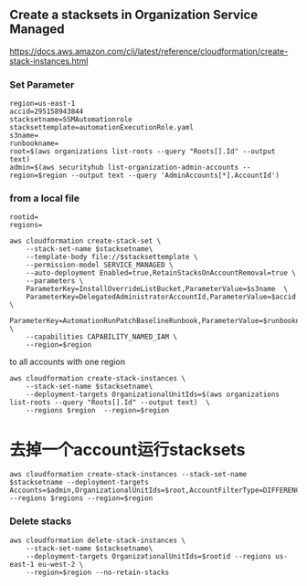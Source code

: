 ## Create a stacksets in Organization Service Managed
https://docs.aws.amazon.com/cli/latest/reference/cloudformation/create-stack-instances.html
### Set Parameter
```
region=us-east-1
accid=295158943844
stacksetname=SSMAutomationrole
stacksettemplate=automationExecutionRole.yaml
s3name=
runbookname=
root=$(aws organizations list-roots --query "Roots[].Id" --output text) 
admin=$(aws securityhub list-organization-admin-accounts --region=$region --output text --query 'AdminAccounts[*].AccountId')
```
### from a local file
```
rootid=
regions=
```
```
aws cloudformation create-stack-set \
    --stack-set-name $stacksetname\
    --template-body file://$stacksettemplate \
    --permission-model SERVICE_MANAGED \
    --auto-deployment Enabled=true,RetainStacksOnAccountRemoval=true \
    --parameters \
    ParameterKey=InstallOverrideListBucket,ParameterValue=$s3name  \
    ParameterKey=DelegatedAdministratorAccountId,ParameterValue=$accid \
    ParameterKey=AutomationRunPatchBaselineRunbook,ParameterValue=$runbookname \
    --capabilities CAPABILITY_NAMED_IAM \
    --region=$region
```
to all accounts with one region
```
aws cloudformation create-stack-instances \
    --stack-set-name $stacksetname\
    --deployment-targets OrganizationalUnitIds=$(aws organizations list-roots --query "Roots[].Id" --output text)  \
    --regions $region  --region=$region
```
# 去掉一个account运行stacksets
```
aws cloudformation create-stack-instances --stack-set-name $stacksetname --deployment-targets Accounts=$admin,OrganizationalUnitIds=$root,AccountFilterType=DIFFERENCE --regions $regions --region=$region
```
### Delete stacks
```
aws cloudformation delete-stack-instances \
    --stack-set-name $stacksetname\
    --deployment-targets OrganizationalUnitIds=$rootid --regions us-east-1 eu-west-2 \
    --region=$region --no-retain-stacks
```
